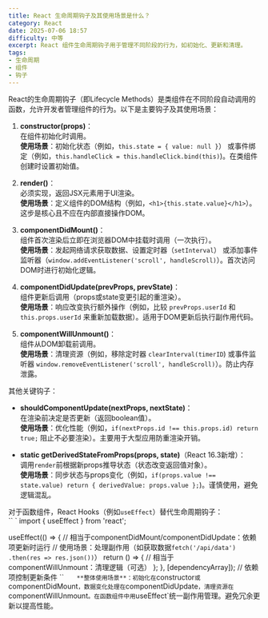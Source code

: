 ```yaml
---
title: React 生命周期钩子及其使用场景是什么？
category: React
date: 2025-07-06 18:57
difficulty: 中等
excerpt: React 组件生命周期钩子用于管理不同阶段的行为，如初始化、更新和清理。
tags:
- 生命周期
- 组件
- 钩子
---
```

React的生命周期钩子（即Lifecycle Methods）是类组件在不同阶段自动调用的函数，允许开发者管理组件的行为。以下是主要钩子及其使用场景：  

1. **constructor(props)**：  
   在组件初始化时调用。  
   **使用场景**：初始化状态（例如，`this.state = { value: null }`） 或事件绑定（例如，`this.handleClick = this.handleClick.bind(this)`)。在类组件创建时设置初始值。

2. **render()**：  
   必须实现，返回JSX元素用于UI渲染。  
   **使用场景**：定义组件的DOM结构（例如，`<h1>{this.state.value}</h1>`）。这步是核心且不应在内部直接操作DOM。

3. **componentDidMount()**：  
   组件首次渲染后立即在浏览器DOM中挂载时调用（一次执行）。  
   **使用场景**：发起网络请求获取数据、设置定时器（`setInterval`） 或添加事件监听器（`window.addEventListener('scroll', handleScroll)`）。首次访问DOM时进行初始化逻辑。

4. **componentDidUpdate(prevProps, prevState)**：  
   组件更新后调用（props或state变更引起的重渲染）。  
   **使用场景**：响应改变执行额外操作（例如，比较 `prevProps.userId` 和 `this.props.userId` 来重新加载数据）。适用于DOM更新后执行副作用代码。

5. **componentWillUnmount()**：  
   组件从DOM卸载前调用。  
   **使用场景**：清理资源（例如，移除定时器 `clearInterval(timerID`) 或事件监听器 `window.removeEventListener('scroll', handleScroll)`）。防止内存泄露。

其他关键钩子：  
- **shouldComponentUpdate(nextProps, nextState)**：  
  在渲染前决定是否更新（返回boolean值）。  
  **使用场景**：优化性能（例如，`if(nextProps.id !== this.props.id) return true;` 阻止不必要渲染）。主要用于大型应用防重渲染开销。  

- **static getDerivedStateFromProps(props, state)**（React 16.3新增）：  
  调用`render`前根据新props推导状态（状态改变返回值对象）。  
  **使用场景**：同步状态与props变化（例如，`if(props.value !== state.value) return { derivedValue: props.value };`)。谨慎使用，避免逻辑混乱。

对于函数组件，React Hooks（例如`useEffect`）替代生命周期钩子：  
`` `
import { useEffect } from 'react';

useEffect(() => {
  // 相当于componentDidMount/componentDidUpdate：依赖项更新时运行
  // 使用场景：处理副作用（如获取数据`fetch('/api/data') .then(res => res.json())`）
  return () => {
    // 相当于componentWillUnmount：清理逻辑（可选）
  };
}, [dependencyArray]); // 依赖项控制更新条件
`` `  
**整体使用场景**：初始化在`constructor`或`componentDidMount`，数据变化处理在`componentDidUpdate`，清理资源在`componentWillUnmount`。在函数组件中用`useEffect`统一副作用管理。避免冗余更新以提高性能。
